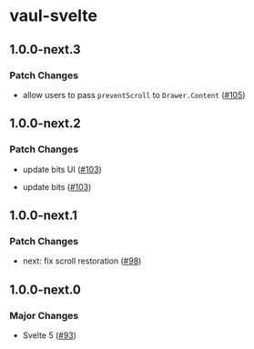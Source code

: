 # vaul-svelte

## 1.0.0-next.3

### Patch Changes

- allow users to pass `preventScroll` to `Drawer.Content` ([#105](https://github.com/huntabyte/vaul-svelte/pull/105))

## 1.0.0-next.2

### Patch Changes

- update bits UI ([#103](https://github.com/huntabyte/vaul-svelte/pull/103))

- update bits ([#103](https://github.com/huntabyte/vaul-svelte/pull/103))

## 1.0.0-next.1

### Patch Changes

- next: fix scroll restoration ([#98](https://github.com/huntabyte/vaul-svelte/pull/98))

## 1.0.0-next.0

### Major Changes

- Svelte 5 ([#93](https://github.com/huntabyte/vaul-svelte/pull/93))
